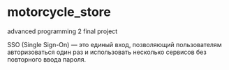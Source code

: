 # motorcycle_store
advanced programming 2 final project

SSO (Single Sign-On) — это единый вход, позволяющий пользователям авторизоваться один раз и использовать несколько сервисов без повторного ввода пароля.